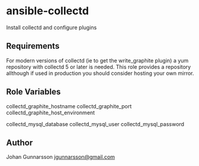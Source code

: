ansible-collectd
================

Install collectd and configure plugins

Requirements
------------

For modern versions of collectd (ie to get the write_graphite plugin) a yum repository with collectd 5 or later is needed. This role provides a repository allthough if used in production you should consider hosting your own mirror.


Role Variables
--------------

collectd_graphite_hostname
collectd_graphite_port
collectd_graphite_host_environment

collectd_mysql_database
collectd_mysql_user
collectd_mysql_password

Author
------

Johan Gunnarsson <jgunnarsson@gmail.com>
